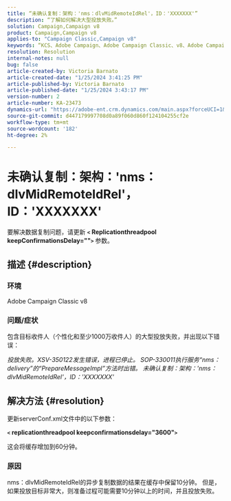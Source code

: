 ```yaml
---
title: “未确认复制：架构：'nms：dlvMidRemoteIdRel'，ID：'XXXXXXX'”
description: “了解如何解决大型投放失败。”
solution: Campaign,Campaign v8
product: Campaign,Campaign v8
applies-to: "Campaign Classic,Campaign v8"
keywords: “KCS、Adobe Campaign、Adobe Campaign Classic、v8、Adobe Campaign Classic v8、交付失败并出现‘复制未确认：架构’:nms:dlvMidRemoteIdRel， id： xxxxxx``
resolution: Resolution
internal-notes: null
bug: false
article-created-by: Victoria Barnato
article-created-date: "1/25/2024 3:41:25 PM"
article-published-by: Victoria Barnato
article-published-date: "1/25/2024 3:43:17 PM"
version-number: 2
article-number: KA-23473
dynamics-url: "https://adobe-ent.crm.dynamics.com/main.aspx?forceUCI=1&pagetype=entityrecord&etn=knowledgearticle&id=9dde9e2c-98bb-ee11-a569-6045bd006a22"
source-git-commit: d447179997708d0a89f060d860f124104255cf2e
workflow-type: tm+mt
source-wordcount: '182'
ht-degree: 2%

---
```


# 未确认复制：架构：&#39;nms：dlvMidRemoteIdRel&#39;，ID：&#39;XXXXXXX&#39;


要解决数据复制问题，请更新 <b>`<` Replicationthreadpool keepConfirmationsDelay=&quot;&quot;`>` </b> 参数。

## 描述 {#description}


### 环境

Adobe Campaign Classic v8

### 问题/症状

包含目标收件人（个性化和至少1000万收件人）的大型投放失败，并出现以下错误：

*投放失败。XSV-350122发生错误，进程已停止。 SOP-330011执行服务“nms：delivery”的“PrepareMessageImpl”方法时出错。 未确认复制：架构：&#39;nms：dlvMidRemoteIdRel&#39;，ID：&#39;XXXXXXX&#39;*


## 解决方法 {#resolution}


更新serverConf.xml文件中的以下参数：

<b>`<` replicationthreadpool keepconfirmationsdelay=&quot;3600&quot;`>` </b>

这会将缓存增加到60分钟。

### 原因

nms：dlvMidRemoteIdRel的异步复制数据的结果在缓存中保留10分钟。 但是，如果投放目标非常大，则准备过程可能需要10分钟以上的时间，并且投放失败。
